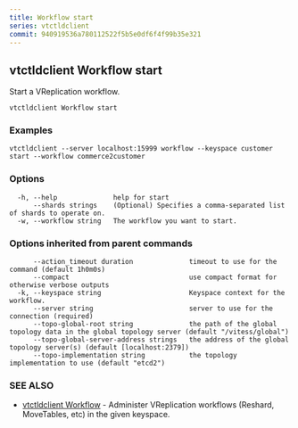 ```yaml
---
title: Workflow start
series: vtctldclient
commit: 940919536a780112522f5b5e0df6f4f99b35e321
---
```

## vtctldclient Workflow start

Start a VReplication workflow.

```
vtctldclient Workflow start
```

### Examples

```
vtctldclient --server localhost:15999 workflow --keyspace customer start --workflow commerce2customer
```

### Options

```
  -h, --help              help for start
      --shards strings    (Optional) Specifies a comma-separated list of shards to operate on.
  -w, --workflow string   The workflow you want to start.
```

### Options inherited from parent commands

```
      --action_timeout duration              timeout to use for the command (default 1h0m0s)
      --compact                              use compact format for otherwise verbose outputs
  -k, --keyspace string                      Keyspace context for the workflow.
      --server string                        server to use for the connection (required)
      --topo-global-root string              the path of the global topology data in the global topology server (default "/vitess/global")
      --topo-global-server-address strings   the address of the global topology server(s) (default [localhost:2379])
      --topo-implementation string           the topology implementation to use (default "etcd2")
```

### SEE ALSO

* [vtctldclient Workflow](./vtctldclient_workflow/)	 - Administer VReplication workflows (Reshard, MoveTables, etc) in the given keyspace.

